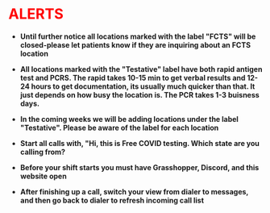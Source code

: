 # <font size = "large" color ="red">ALERTS</font>

* **Until further notice all locations marked with the label "FCTS" will be closed-please let patients know if they are inquiring about an FCTS location**

* **All locations marked with the "Testative" label have both rapid antigen test and PCRS. The rapid takes 10-15 min to get verbal results and 12-24 hours to get documentation, its usually much quicker than that. It just depends on how busy the location is. The PCR takes 1-3 buisness days.**

* **In the coming weeks we will be adding locations under the label "Testative". Please be aware of the label for each location**

* **Start all calls with, "Hi, this is Free COVID testing. Which state are you calling from?**

* **Before your shift starts you must have Grasshopper, Discord, and this website open**

* **After finishing up a call, switch your view from dialer to messages, and then go back to dialer to refresh incoming call list**

